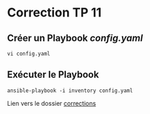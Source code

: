 # Correction TP 11


## Créer un Playbook *config.yaml*

```Shell
vi config.yaml
```

## Exécuter le Playbook

```Shell
ansible-playbook -i inventory config.yaml
```

Lien vers le dossier [corrections](../Correction)